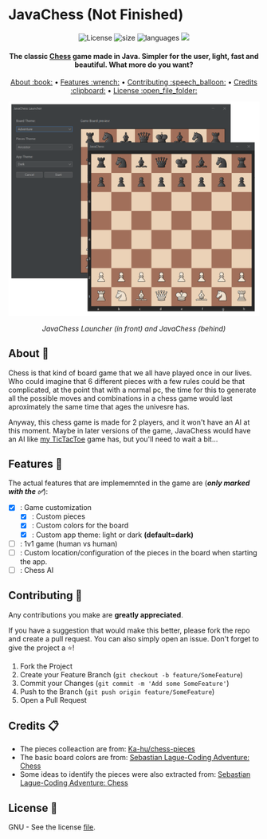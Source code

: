 # JavaChess (Not Finished)

<!-- Repo Badges -->
<div id="badges" align="center">
  <a> <img src="https://img.shields.io/github/license/filipondios/tictactoe" alt="License"/> </a>
  <a> <img src="https://img.shields.io/github/repo-size/filipondios/tictactoe" alt="size"> </a>
  <a> <img src="https://img.shields.io/github/languages/top/filipondios/tictactoe" alt="languages"> </a>
  <a> <img src="https://img.shields.io/github/last-commit/filipondios/tictactoe"> </a>
</div>

<!-- Project/App resume -->
<h4 align="center">
The classic <b><a href="https://en.wikipedia.org/wiki/Chess">Chess</a></b> game made in Java. Simpler for the user, light, fast
and beautiful. What more do you want?
</h4>

<!-- Quick Link -->
<p align="center">
  <a href="#about">About :book:</a> •
  <a href="#license">Features :wrench:</a> •
  <a href="#contrib">Contributing :speech_balloon:</a> •
  <a href="#credits">Credits :clipboard:</a> •
  <a href="#license">License :open_file_folder:</a>
</p>

<!-- App preview -->
<div align="center">
  <img src =".readmefiles/apppreview.png" width="600">
    <p><i>JavaChess Launcher (in front) and JavaChess (behind)</i></p>
</div>

<!-- About the app -->
<a name="about"></a>
## About :book:
<p>Chess is that kind of board game that we all have played once in our lives. Who could imagine that 6 different pieces with a few rules could be
that complicated, at the point that with a normal pc, the time for this to generate all the possible moves and combinations in a chess game would
last aproximately the same time that ages the univesre has.<p>

<p>Anyway, this chess game is made for 2 players, and it won't have an AI at this moment. Maybe in later versions of the game, JavaChess would have an AI like <a href="https://github.com/Filipondios/TicTacToe">my TicTacToe</a> game has, but you'll need to wait a bit...<p>

<!-- Implemented and not implemented features -->
<a name="features"></a>
## Features :wrench:
The actual features that are implememnted in the game are (***only marked with the :white_check_mark:***):

- [x] : Game customization
  - [x] : Custom pieces
  - [x] : Custom colors for the board
  - [x] : Custom app theme: light or dark <b>(default=dark)</b>
- [ ] : 1v1 game (human vs human)
- [ ] : Custom location/configuration of the pieces in the board when starting the app.
- [ ] : Chess AI

<a name="contrib"></a>
## Contributing :speech_balloon:

Any contributions you make are **greatly appreciated**.

If you have a suggestion that would make this better, please fork the repo and create a pull request. You can also simply open an issue. Don't forget to give the project a :star:!

1. Fork the Project
2. Create your Feature Branch (`git checkout -b feature/SomeFeature`)
3. Commit your Changes (`git commit -m 'Add some SomeFeature'`)
4. Push to the Branch (`git push origin feature/SomeFeature`)
5. Open a Pull Request
  
<!-- Credits -->
<a name="credits"></a>
## Credits :clipboard:
- The pieces colleaction are from: <a href="https://github.com/Ka-hu/chess-pieces">Ka-hu/chess-pieces</a>
- The basic board colors are from: <a href="https://www.youtube.com/watch?v=U4ogK0MIzqk&t=285s">Sebastian Lague-Coding Adventure: Chess</a>
- Some ideas to identify the pieces were also extracted from: <a href="https://www.youtube.com/watch?v=U4ogK0MIzqk&t=285s">Sebastian Lague-Coding Adventure: Chess</a>

<!-- License -->
<a name="license"></a>
## License :open_file_folder:
GNU - See the license <a href="LICENSE">file</a>.

